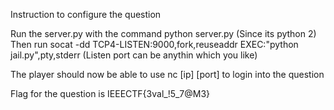 
Instruction to configure the question

Run the server.py with the command python server.py (Since its python 2)
Then run socat -dd TCP4-LISTEN:9000,fork,reuseaddr EXEC:"python jail.py",pty,stderr (Listen port can be anythin which you like)

The player should now be able to use nc [ip] [port] to login into the question

Flag for the question is IEEECTF{3val_!5_7@M3}
